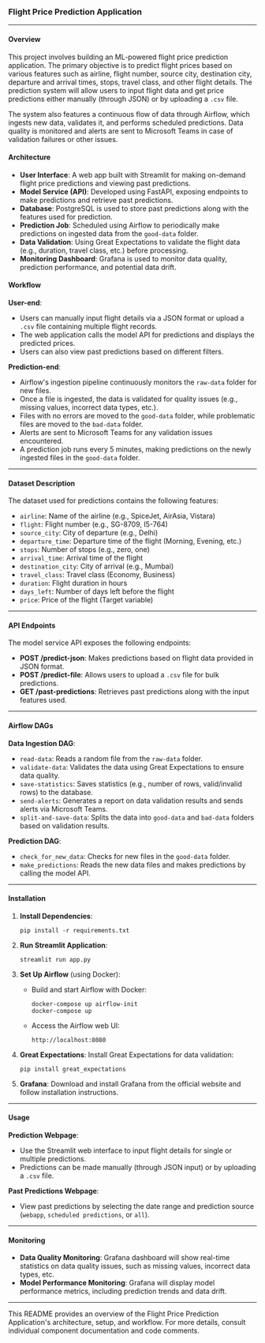 ### Flight Price Prediction Application

---

#### Overview
This project involves building an ML-powered flight price prediction application. The primary objective is to predict flight prices based on various features such as airline, flight number, source city, destination city, departure and arrival times, stops, travel class, and other flight details. The prediction system will allow users to input flight data and get price predictions either manually (through JSON) or by uploading a `.csv` file. 

The system also features a continuous flow of data through Airflow, which ingests new data, validates it, and performs scheduled predictions. Data quality is monitored and alerts are sent to Microsoft Teams in case of validation failures or other issues.

#### Architecture

- **User Interface**: A web app built with Streamlit for making on-demand flight price predictions and viewing past predictions.
- **Model Service (API)**: Developed using FastAPI, exposing endpoints to make predictions and retrieve past predictions.
- **Database**: PostgreSQL is used to store past predictions along with the features used for prediction.
- **Prediction Job**: Scheduled using Airflow to periodically make predictions on ingested data from the `good-data` folder.
- **Data Validation**: Using Great Expectations to validate the flight data (e.g., duration, travel class, etc.) before processing.
- **Monitoring Dashboard**: Grafana is used to monitor data quality, prediction performance, and potential data drift.
  
#### Workflow

**User-end**:
- Users can manually input flight details via a JSON format or upload a `.csv` file containing multiple flight records.
- The web application calls the model API for predictions and displays the predicted prices.
- Users can also view past predictions based on different filters.

**Prediction-end**:
- Airflow's ingestion pipeline continuously monitors the `raw-data` folder for new files.
- Once a file is ingested, the data is validated for quality issues (e.g., missing values, incorrect data types, etc.).
- Files with no errors are moved to the `good-data` folder, while problematic files are moved to the `bad-data` folder.
- Alerts are sent to Microsoft Teams for any validation issues encountered.
- A prediction job runs every 5 minutes, making predictions on the newly ingested files in the `good-data` folder.

---

#### Dataset Description
The dataset used for predictions contains the following features:

- `airline`: Name of the airline (e.g., SpiceJet, AirAsia, Vistara)
- `flight`: Flight number (e.g., SG-8709, I5-764)
- `source_city`: City of departure (e.g., Delhi)
- `departure_time`: Departure time of the flight (Morning, Evening, etc.)
- `stops`: Number of stops (e.g., zero, one)
- `arrival_time`: Arrival time of the flight
- `destination_city`: City of arrival (e.g., Mumbai)
- `travel_class`: Travel class (Economy, Business)
- `duration`: Flight duration in hours
- `days_left`: Number of days left before the flight
- `price`: Price of the flight (Target variable)

---

#### API Endpoints
The model service API exposes the following endpoints:
- **POST /predict-json**: Makes predictions based on flight data provided in JSON format.
- **POST /predict-file**: Allows users to upload a `.csv` file for bulk predictions.
- **GET /past-predictions**: Retrieves past predictions along with the input features used.

---

#### Airflow DAGs

**Data Ingestion DAG**:
- `read-data`: Reads a random file from the `raw-data` folder.
- `validate-data`: Validates the data using Great Expectations to ensure data quality.
- `save-statistics`: Saves statistics (e.g., number of rows, valid/invalid rows) to the database.
- `send-alerts`: Generates a report on data validation results and sends alerts via Microsoft Teams.
- `split-and-save-data`: Splits the data into `good-data` and `bad-data` folders based on validation results.

**Prediction DAG**:
- `check_for_new_data`: Checks for new files in the `good-data` folder.
- `make_predictions`: Reads the new data files and makes predictions by calling the model API.

---

#### Installation

1. **Install Dependencies**:
   ```
   pip install -r requirements.txt
   ```

2. **Run Streamlit Application**:
   ```
   streamlit run app.py
   ```

3. **Set Up Airflow** (using Docker):
   - Build and start Airflow with Docker:
     ```
     docker-compose up airflow-init
     docker-compose up
     ```
   - Access the Airflow web UI:
     ```
     http://localhost:8080
     ```

4. **Great Expectations**:
   Install Great Expectations for data validation:
   ```
   pip install great_expectations
   ```

5. **Grafana**:
   Download and install Grafana from the official website and follow installation instructions.

---

#### Usage

**Prediction Webpage**:
- Use the Streamlit web interface to input flight details for single or multiple predictions.
- Predictions can be made manually (through JSON input) or by uploading a `.csv` file.

**Past Predictions Webpage**:
- View past predictions by selecting the date range and prediction source (`webapp`, `scheduled predictions`, or `all`).

---

#### Monitoring
- **Data Quality Monitoring**: Grafana dashboard will show real-time statistics on data quality issues, such as missing values, incorrect data types, etc.
- **Model Performance Monitoring**: Grafana will display model performance metrics, including prediction trends and data drift.

---

This README provides an overview of the Flight Price Prediction Application's architecture, setup, and workflow. For more details, consult individual component documentation and code comments.
